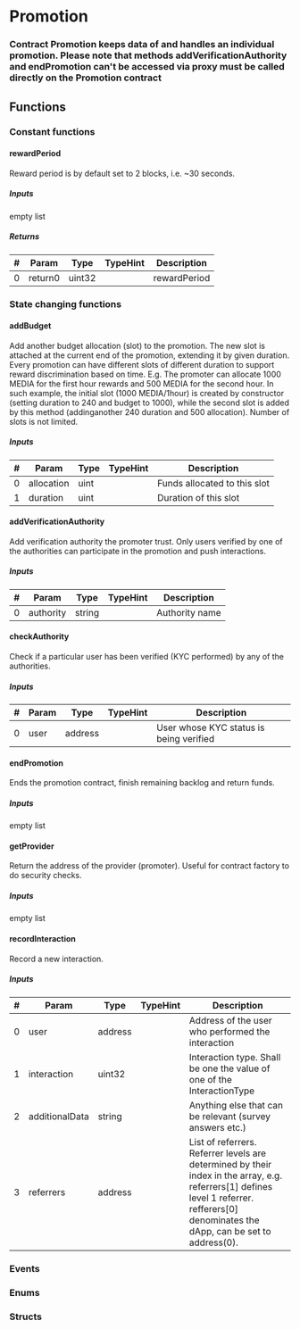 












# Promotion

### Contract Promotion keeps data of and handles an individual promotion. Please note that methods addVerificationAuthority and endPromotion can't be accessed via proxy must be called directly on the Promotion contract



## Functions



### Constant functions

#### rewardPeriod

Reward period is by default set to 2 blocks, i.e. ~30 seconds.


##### Inputs

empty list


##### Returns

|#  |Param|Type|TypeHint|Description|
|---|-----|----|--------|-----------|
|0|return0|uint32||rewardPeriod|






### State changing functions

#### addBudget

Add another budget allocation (slot) to the promotion. The new slot is attached at the current end of the promotion, extending it by given duration. Every promotion can have different slots of different duration to support reward discrimination based on time. E.g. The promoter can allocate 1000 MEDIA for the first hour rewards and 500 MEDIA for  the second hour. In such example, the initial slot (1000 MEDIA/1hour) is created by constructor (setting duration to 240 and budget to 1000), while the second slot is added by this method (addinganother 240 duration and 500 allocation). Number of slots is not limited.


##### Inputs

|#  |Param|Type|TypeHint|Description|
|---|-----|----|--------|-----------|
|0|allocation|uint||Funds allocated to this slot|
|1|duration|uint||Duration of this slot|


#### addVerificationAuthority

Add verification authority the promoter trust. Only users verified by one of the authorities can participate in the promotion and push interactions.


##### Inputs

|#  |Param|Type|TypeHint|Description|
|---|-----|----|--------|-----------|
|0|authority|string||Authority name|


#### checkAuthority

Check if a particular user has been verified (KYC performed) by any of the authorities.


##### Inputs

|#  |Param|Type|TypeHint|Description|
|---|-----|----|--------|-----------|
|0|user|address||User whose KYC status is being verified|


#### endPromotion

Ends the promotion contract, finish remaining backlog and return funds.


##### Inputs

empty list


#### getProvider

Return the address of the provider (promoter). Useful for contract factory to do security checks.


##### Inputs

empty list


#### recordInteraction

Record a new interaction.


##### Inputs

|#  |Param|Type|TypeHint|Description|
|---|-----|----|--------|-----------|
|0|user|address||Address of the user who performed the interaction|
|1|interaction|uint32||Interaction type. Shall be one the value of one of the InteractionType|
|2|additionalData|string||Anything else that can be relevant (survey answers etc.)|
|3|referrers|address||List of referrers. Referrer levels are determined by their index in the array, e.g. referrers[1] defines level 1 referrer. refferers[0] denominates the dApp, can be set to address(0).|






### Events




### Enums




### Structs



